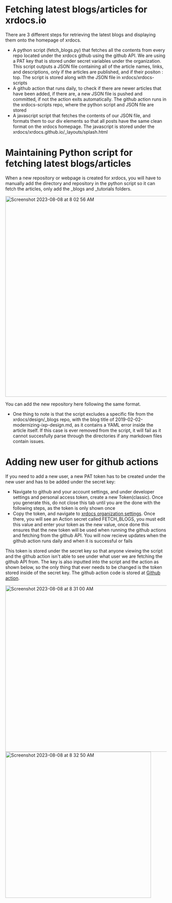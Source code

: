 # Fetching latest blogs/articles for xrdocs.io
There are 3 different steps for retrieving the latest blogs and displaying them onto the homepage of xrdocs. 
* A python script (fetch_blogs.py) that fetches all the contents from every repo located under the xrdocs github using the github API. We are using a PAT key that is stored under secret variables under the organization. This script outputs a JSON file containing all of the article names, links, and descriptions, only if the articles are published, and if their positon : top. The script is stored along with the JSON file in xrdocs/xrdocs-scripts
* A github action that runs daily, to check if there are newer articles that have been added, if there are, a new JSON file is pushed and committed, if not the action exits automatically. The github action runs in the xrdocs-scripts repo, where the python script and JSON file are stored
* A javascript script that fetches the contents of our JSON file, and formats them to our div elements so that all posts have the same clean format on the xrdocs homepage. The javascript is stored under the xrdocs/xrdocs.github.io/_layouts/splash.html 


# Maintaining Python script for fetching latest blogs/articles
When a new repository or webpage is created for xrdocs, you will have to manually add the directory and repository in the python script so it can fetch the articles, only add the _blogs and _tutorials folders. 

<img width="625" alt="Screenshot 2023-08-08 at 8 02 56 AM" src="https://github.com/xrdocs/xrdocs-scripts/assets/52422516/1429d126-bdfe-4c03-a57c-7c9ea5abf7ff">

You can add the new repository here following the same format.

* One thing to note is that the script excludes a specific file from the xrdocs/design/_blogs repo, with the blog title of 2019-02-02-modernizing-ixp-design.md, as it contains a YAML error inside the article itself. If this case is ever removed from the script, it will fail as it cannot succesfully parse through the directories if any markdown files contain issues. 

# Adding new user for github actions
If you need to add a new user, a new PAT token has to be created under the new user and has to be added under the secret key:
* Navigate to github and your account settings, and under developer settings and personal access token, create a new Token(classic). Once you generate this, do not close this tab until you are the done with the following steps, as the token is only shown once
* Copy the token, and navigate to [xrdocs organization settings](https://github.com/organizations/xrdocs/settings/secrets/actions). Once there, you will see an Action secret called FETCH_BLOGS, you must edit this value and enter your token as the new value, once done this ensures that the new token will be used when running the github actions and fetching from the github API. You will now recieve updates when the github action runs daily and when it is successful or fails

This token is stored under the secret key so that anyone viewing the script and the github action isn't able to see under what user we are fetching the github API from. The key is also inputted into the script and the action as shown below, so the only thing that ever needs to be changed is the token stored inside of the secret key. The github action code is stored at [Github action](https://github.com/xrdocs/xrdocs-scripts/blob/main/.github/workflows/fetch_latest_blogs.yml). 

<img width="518" alt="Screenshot 2023-08-08 at 8 31 00 AM" src="https://github.com/xrdocs/xrdocs-scripts/assets/52422516/10bd62e5-2e0c-4aad-a7d5-8b2b45287ba4">
<img width="455" alt="Screenshot 2023-08-08 at 8 32 50 AM" src="https://github.com/xrdocs/xrdocs-scripts/assets/52422516/1c1e1b3e-c5aa-4151-891f-121eabcb8460">
